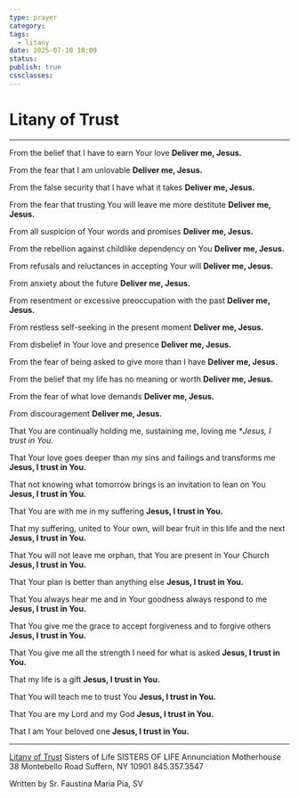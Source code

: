 ```yaml
---
type: prayer
category: 
tags:
  - litany
date: 2025-07-10 10:09
status: 
publish: true
cssclasses:
---
```

# Litany of Trust
----
From the belief that I have to earn Your love 
**Deliver me, Jesus.** 

From the fear that I am unlovable 
**Deliver me, Jesus.**

From the false security that I have what it takes 
**Deliver me, Jesus.**

From the fear that trusting You will leave me more destitute 
**Deliver me, Jesus.**

From all suspicion of Your words and promises 
**Deliver me, Jesus.**

From the rebellion against childlike dependency on You 
**Deliver me, Jesus.**

From refusals and reluctances in accepting Your will 
**Deliver me, Jesus.**

From anxiety about the future 
**Deliver me, Jesus.**

From resentment or excessive preoccupation with the past 
**Deliver me, Jesus.**

From restless self-seeking in the present moment 
**Deliver me, Jesus.**

From disbelief in Your love and presence 
**Deliver me, Jesus.**

From the fear of being asked to give more than I have 
**Deliver me, Jesus.**

From the belief that my life has no meaning or worth 
**Deliver me, Jesus.**

From the fear of what love demands 
**Deliver me, Jesus.**

From discouragement 
**Deliver me, Jesus.**

That You are continually holding me, sustaining me, loving me 
**Jesus, I trust in You.* 

That Your love goes deeper than my sins and failings and transforms me 
**Jesus, I trust in You.** 

That not knowing what tomorrow brings is an invitation to lean on You 
**Jesus, I trust in You.** 

That You are with me in my suffering 
**Jesus, I trust in You.** 

That my suffering, united to Your own, will bear fruit in this life and the next 
**Jesus, I trust in You.** 

That You will not leave me orphan, that You are present in Your Church
**Jesus, I trust in You.** 

That Your plan is better than anything else 
**Jesus, I trust in You.** 

That You always hear me and in Your goodness always respond to me 
**Jesus, I trust in You.** 

That You give me the grace to accept forgiveness and to forgive others 
**Jesus, I trust in You.** 

That You give me all the strength I need for what is asked 
**Jesus, I trust in You.**

That my life is a gift 
**Jesus, I trust in You.** 

That You will teach me to trust You 
**Jesus, I trust in You.** 

That You are my Lord and my God 
**Jesus, I trust in You.** 

That I am Your beloved one 
**Jesus, I trust in You.** 

---
[Litany of Trust](https://sistersoflife.org/litany-of-trust/)
Sisters of Life SISTERS OF LIFE 
Annunciation Motherhouse 
38 Montebello Road 
Suffern, NY 10901 
845.357.3547 

Written by Sr. Faustina Maria Pia, SV 